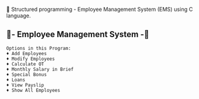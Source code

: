 🧧  Structured programming - Employee Management System (EMS) using C language.

 👥- Employee Management System -👥
 -----------------------------------
    Options in this Program:
    ♦️ Add Employees
    ♦️ Modify Employees
    ♦️ Calculate OT
    ♦️ Monthly Salary in Brief
    ♦️ Special Bonus
    ♦️ Loans
    ♦️ View Payslip
    ♦️ Show All Employees

